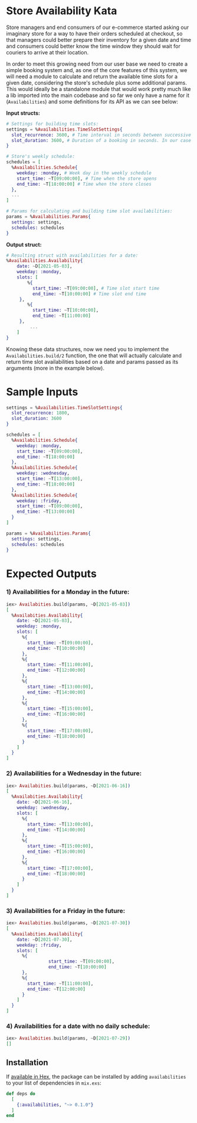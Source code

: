 # Store Availability Kata

Store managers and end consumers of our e-commerce started asking our imaginary store for a way to have their orders scheduled at checkout, so that managers could better prepare their inventory for a given date and time and consumers could better know the time window they should wait for couriers to arrive at their location.

In order to meet this growing need from our user base we need to create a simple booking system and, as one of the core features of this system, we will need a module to calculate and return the available time slots for a given date, considering the store's schedule plus some additional params. This would ideally be a standalone module that would work pretty much like a lib imported into the main codebase and so far we only have a name for it (`Availabilities`) and some definitions for its API as we can see below:


**Input structs:**

```elixir
# Settings for building time slots:
settings = %Availabilities.TimeSlotSettings{
  slot_recurrence: 3600, # Time interval in seconds between successive availability slots e.g. 3600 => time slots: 09:00, 10:00, 11:00, ...
  slot_duration: 3600, # Duration of a booking in seconds. In our case it's the delivery time window for a scheduled order
}

# Store's weekly schedule:
schedules = [
  %Availabilities.Schedule{
    weekday: :monday, # Week day in the weekly schedule
    start_time: ~T[09:00:00], # Time when the store opens
    end_time: ~T[18:00:00] # Time when the store closes
  },
  ...
]

# Params for calculating and building time slot availabilities:
params = %Availabilities.Params{
  settings: settings,
  schedules: schedules
}

```

**Output struct:**

```elixir
# Resulting struct with availabilities for a date:
%Availabilities.Availability{
	date: ~D[2021-05-03],
	weekday: :monday, 
	slots: [
		%{
	      start_time: ~T[09:00:00], # Time slot start time
	      end_time: ~T[10:00:00] # Time slot end time
     },
		%{
	      start_time: ~T[10:00:00],
	      end_time: ~T[11:00:00]
     },
		 ...
	]
}
```

Knowing these data structures, now we need you to implement the `Availabilities.build/2` function, the one that will actually calculate and return time slot availabilities based on a date and params passed as its arguments (more in the example below).

# Sample Inputs

```elixir
settings = %Availabilities.TimeSlotSettings{
  slot_recurrence: 1800,
  slot_duration: 3600
}

schedules = [
  %Availabilities.Schedule{
    weekday: :monday,
    start_time: ~T[09:00:00],
    end_time: ~T[18:00:00]
  },
  %Availabilities.Schedule{
    weekday: :wednesday,
    start_time: ~T[13:00:00],
    end_time: ~T[18:00:00]
  },
  %Availabilities.Schedule{
    weekday: :friday,
    start_time: ~T[09:00:00],
    end_time: ~T[13:00:00]
  }
]

params = %Availabilities.Params{
  settings: settings,
  schedules: schedules
}
```

# Expected Outputs

### 1) Availabilities for a Monday in the future:

```elixir
iex> Availabities.build(params, ~D[2021-05-03])
[
  %Availabities.Availability{
    date: ~D[2021-05-03],
    weekday: :monday,
    slots: [
      %{
        start_time: ~T[09:00:00],
        end_time: ~T[10:00:00]
      },
      %{
        start_time: ~T[11:00:00],
        end_time: ~T[12:00:00]
      },
      %{
        start_time: ~T[13:00:00],
        end_time: ~T[14:00:00]
      },
      %{
        start_time: ~T[15:00:00],
        end_time: ~T[16:00:00]
      },
      %{
        start_time: ~T[17:00:00],
        end_time: ~T[18:00:00]
      }
    ]
  }
]
```

### 2) Availabilities for a Wednesday in the future:

```elixir
iex> Availabities.build(params, ~D[2021-06-16])
[
  %Availabities.Availability{
    date: ~D[2021-06-16],
    weekday: :wednesday,
    slots: [
      %{
        start_time: ~T[13:00:00],
        end_time: ~T[14:00:00]
      },
      %{
        start_time: ~T[15:00:00],
        end_time: ~T[16:00:00]
      },
      %{
        start_time: ~T[17:00:00],
        end_time: ~T[18:00:00]
      }
    ]
  }
]
```

### 3) Availabilities for a Friday in the future:

```elixir
iex> Availabities.build(params, ~D[2021-07-30])
[
  %Availabities.Availability{
    date: ~D[2021-07-30],
    weekday: :friday,
    slots: [
      %{
				start_time: ~T[09:00:00],
				end_time: ~T[10:00:00]
      },
      %{
        start_time: ~T[11:00:00],
        end_time: ~T[12:00:00]
      }
    ]
  }
]
```

### 4) Availabilities for a date with no daily schedule:

```elixir
iex> Availabities.build(params, ~D[2021-07-29])
[]
```

## Installation

If [available in Hex](https://hex.pm/docs/publish), the package can be installed
by adding `availabilities` to your list of dependencies in `mix.exs`:

```elixir
def deps do
  [
    {:availabilities, "~> 0.1.0"}
  ]
end
```

